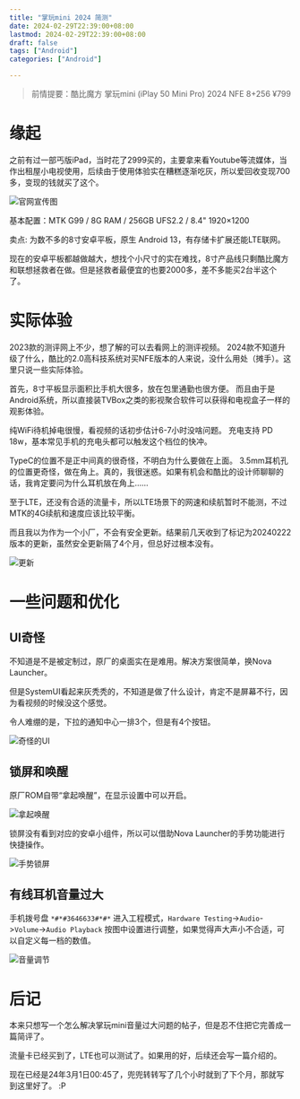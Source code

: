 ```yaml
---
title: "掌玩mini 2024 简测"
date: 2024-02-29T22:39:00+08:00
lastmod: 2024-02-29T22:39:00+08:00
draft: false
tags: ["Android"]
categories: ["Android"]

---
```


> 前情提要：酷比魔方 掌玩mini (iPlay 50 Mini Pro) 2024 NFE 8+256 ¥799

# 缘起
之前有过一部丐版iPad，当时花了2999买的，主要拿来看Youtube等流媒体，当作出租屋小电视使用，后续由于使用体验实在糟糕逐渐吃灰，所以爱回收变现700多，变现的钱就买了这个。


![官网宣传图](https://img.zjyl1994.com/z8veRl.webp)

基本配置：MTK G99 / 8G RAM / 256GB UFS2.2 / 8.4" 1920×1200

卖点: 为数不多的8寸安卓平板，原生 Android 13，有存储卡扩展还能LTE联网。

现在的安卓平板都越做越大，想找个小尺寸的实在难找，8寸产品线只剩酷比魔方和联想拯救者在做。但是拯救者最便宜的也要2000多，差不多能买2台半这个了。

<!--more-->

# 实际体验

2023款的测评网上不少，想了解的可以去看网上的测评视频。
2024款不知道升级了什么，酷比的2.0高科技系统对买NFE版本的人来说，没什么用处（摊手）。这里只说一些实际体验。

首先，8寸平板显示面积比手机大很多，放在包里通勤也很方便。
而且由于是Android系统，所以直接装TVBox之类的影视聚合软件可以获得和电视盒子一样的观影体验。

纯WiFi待机掉电很慢，看视频的话初步估计6-7小时没啥问题。
充电支持 PD 18w，基本常见手机的充电头都可以触发这个档位的快冲。

TypeC的位置不是正中间真的很奇怪，不明白为什么要做在上面。
3.5mm耳机孔的位置更奇怪，做在角上。真的，我很迷惑。如果有机会和酷比的设计师聊聊的话，我肯定要问为什么耳机放在角上……

至于LTE，还没有合适的流量卡，所以LTE场景下的网速和续航暂时不能测，不过MTK的4G续航和速度应该比较平衡。

而且我以为作为一个小厂，不会有安全更新。结果前几天收到了标记为20240222版本的更新，虽然安全更新隔了4个月，但总好过根本没有。


![更新](https://img.zjyl1994.com/eMJ18N.webp)

# 一些问题和优化

## UI奇怪

不知道是不是被定制过，原厂的桌面实在是难用。解决方案很简单，换Nova Launcher。

但是SystemUI看起来灰秃秃的，不知道是做了什么设计，肯定不是屏幕不行，因为看视频的时候没这个感觉。

令人难绷的是，下拉的通知中心一排3个，但是有4个按钮。


![奇怪的UI](https://img.zjyl1994.com/gV0wM1.webp)

## 锁屏和唤醒

原厂ROM自带“拿起唤醒”，在显示设置中可以开启。


![拿起唤醒](https://img.zjyl1994.com/9MaL8b.webp)

锁屏没有看到对应的安卓小组件，所以可以借助Nova Launcher的手势功能进行快捷操作。


![手势锁屏](https://img.zjyl1994.com/9RB38O.webp)

## 有线耳机音量过大

手机拨号盘 `*#*#3646633#*#*` 进入工程模式，`Hardware Testing`->`Audio`->`Volume`->`Audio Playback`
按图中设置进行调整，如果觉得声大声小不合适，可以自定义每一档的数值。


![音量调节](https://img.zjyl1994.com/YVQyVe.webp)

# 后记

本来只想写一个怎么解决掌玩mini音量过大问题的帖子，但是忍不住把它完善成一篇简评了。

流量卡已经买到了，LTE也可以测试了。如果用的好，后续还会写一篇介绍的。

现在已经是24年3月1日00:45了，兜兜转转写了几个小时就到了下个月，那就写到这里好了。 :P